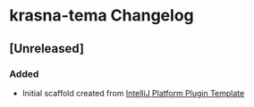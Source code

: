<!-- Keep a Changelog guide -> https://keepachangelog.com -->

# krasna-tema Changelog

## [Unreleased]
### Added
- Initial scaffold created from [IntelliJ Platform Plugin Template](https://github.com/JetBrains/intellij-platform-plugin-template)
